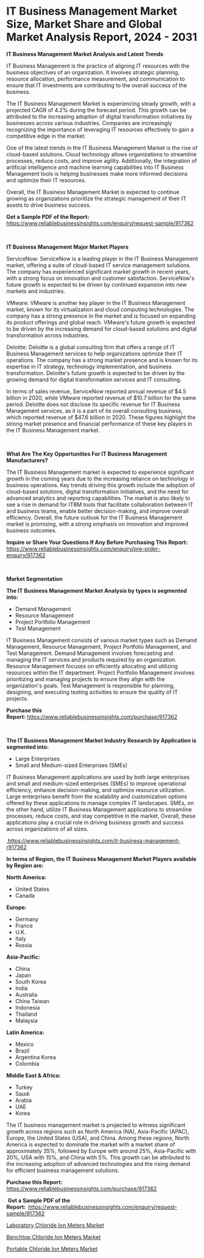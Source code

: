 <p><h1>IT Business Management Market Size, Market Share and Global Market Analysis Report, 2024 - 2031</h1></p><p><strong>IT Business Management Market Analysis and Latest Trends</strong></p>
<p><p>IT Business Management is the practice of aligning IT resources with the business objectives of an organization. It involves strategic planning, resource allocation, performance measurement, and communication to ensure that IT investments are contributing to the overall success of the business.</p><p>The IT Business Management Market is experiencing steady growth, with a projected CAGR of 4.2% during the forecast period. This growth can be attributed to the increasing adoption of digital transformation initiatives by businesses across various industries. Companies are increasingly recognizing the importance of leveraging IT resources effectively to gain a competitive edge in the market.</p><p>One of the latest trends in the IT Business Management Market is the rise of cloud-based solutions. Cloud technology allows organizations to streamline processes, reduce costs, and improve agility. Additionally, the integration of artificial intelligence and machine learning capabilities into IT Business Management tools is helping businesses make more informed decisions and optimize their IT resources.</p><p>Overall, the IT Business Management Market is expected to continue growing as organizations prioritize the strategic management of their IT assets to drive business success.</p></p>
<p><strong>Get a Sample PDF of the Report:&nbsp;</strong> <a href="https://www.reliablebusinessinsights.com/enquiry/request-sample/917362">https://www.reliablebusinessinsights.com/enquiry/request-sample/917362</a></p>
<p>&nbsp;</p>
<p><strong>IT Business Management Major Market Players</strong></p>
<p><p>ServiceNow: ServiceNow is a leading player in the IT Business Management market, offering a suite of cloud-based IT service management solutions. The company has experienced significant market growth in recent years, with a strong focus on innovation and customer satisfaction. ServiceNow's future growth is expected to be driven by continued expansion into new markets and industries.</p><p>VMware: VMware is another key player in the IT Business Management market, known for its virtualization and cloud computing technologies. The company has a strong presence in the market and is focused on expanding its product offerings and global reach. VMware's future growth is expected to be driven by the increasing demand for cloud-based solutions and digital transformation across industries.</p><p>Deloitte: Deloitte is a global consulting firm that offers a range of IT Business Management services to help organizations optimize their IT operations. The company has a strong market presence and is known for its expertise in IT strategy, technology implementation, and business transformation. Deloitte's future growth is expected to be driven by the growing demand for digital transformation services and IT consulting.</p><p>In terms of sales revenue, ServiceNow reported annual revenue of $4.5 billion in 2020, while VMware reported revenue of $10.7 billion for the same period. Deloitte does not disclose its specific revenue for IT Business Management services, as it is a part of its overall consulting business, which reported revenue of $47.6 billion in 2020. These figures highlight the strong market presence and financial performance of these key players in the IT Business Management market.</p></p>
<p>&nbsp;</p>
<p><strong>What Are The Key Opportunities For IT Business Management Manufacturers?</strong></p>
<p><p>The IT Business Management market is expected to experience significant growth in the coming years due to the increasing reliance on technology in business operations. Key trends driving this growth include the adoption of cloud-based solutions, digital transformation initiatives, and the need for advanced analytics and reporting capabilities. The market is also likely to see a rise in demand for ITBM tools that facilitate collaboration between IT and business teams, enable better decision-making, and improve overall efficiency. Overall, the future outlook for the IT Business Management market is promising, with a strong emphasis on innovation and improved business outcomes.</p></p>
<p><strong>Inquire or Share Your Questions If Any Before Purchasing This Report:</strong> <a href="https://www.reliablebusinessinsights.com/enquiry/pre-order-enquiry/917362">https://www.reliablebusinessinsights.com/enquiry/pre-order-enquiry/917362</a></p>
<p>&nbsp;</p>
<p><strong>Market Segmentation</strong></p>
<p><strong>The IT Business Management Market Analysis by types is segmented into:</strong></p>
<p><ul><li>Demand Management</li><li>Resource Management</li><li>Project Portfolio Management</li><li>Test Management</li></ul></p>
<p><p>IT Business Management consists of various market types such as Demand Management, Resource Management, Project Portfolio Management, and Test Management. Demand Management involves forecasting and managing the IT services and products required by an organization. Resource Management focuses on efficiently allocating and utilizing resources within the IT department. Project Portfolio Management involves prioritizing and managing projects to ensure they align with the organization's goals. Test Management is responsible for planning, designing, and executing testing activities to ensure the quality of IT projects.</p></p>
<p><strong>Purchase this Report:&nbsp;</strong><a href="https://www.reliablebusinessinsights.com/purchase/917362">https://www.reliablebusinessinsights.com/purchase/917362</a></p>
<p>&nbsp;</p>
<p><strong>The IT Business Management Market Industry Research by Application is segmented into:</strong></p>
<p><ul><li>Large Enterprises</li><li>Small and Medium-sized Enterprises (SMEs)</li></ul></p>
<p><p>IT Business Management applications are used by both large enterprises and small and medium-sized enterprises (SMEs) to improve operational efficiency, enhance decision-making, and optimize resource utilization. Large enterprises benefit from the scalability and customization options offered by these applications to manage complex IT landscapes. SMEs, on the other hand, utilize IT Business Management applications to streamline processes, reduce costs, and stay competitive in the market. Overall, these applications play a crucial role in driving business growth and success across organizations of all sizes.</p></p>
<p><a href="https://www.reliablebusinessinsights.com/it-business-management-r917362">&nbsp;https://www.reliablebusinessinsights.com/it-business-management-r917362</a></p>
<p><strong>In terms of Region, the IT Business Management Market Players available by Region are:</strong></p>
<p>
    <p> <strong> North America: </strong>
        <ul>
            <li>United States</li>
            <li>Canada</li>
        </ul>
        </p> 
    <p> <strong> Europe: </strong>
        <ul>
            <li>Germany</li>
            <li>France</li>
            <li>U.K.</li>
            <li>Italy</li>
            <li>Russia</li>
        </ul>
        </p> 
    <p> <strong> Asia-Pacific: </strong>
        <ul>
            <li>China</li>
            <li>Japan</li>
            <li>South Korea</li>
            <li>India</li>
            <li>Australia</li>
            <li>China Taiwan</li>
            <li>Indonesia</li>
            <li>Thailand</li>
            <li>Malaysia</li>
        </ul>
        </p> 
    <p> <strong> Latin America: </strong>
        <ul>
            <li>Mexico</li>
            <li>Brazil</li>
            <li>Argentina Korea</li>
            <li>Colombia</li>
        </ul>
        </p> 
    <p> <strong> Middle East & Africa: </strong>
        <ul>
            <li>Turkey</li>
            <li>Saudi</li>
            <li>Arabia</li>
            <li>UAE</li>
            <li>Korea</li>
        </ul>
    </p>
    </p>
<p><p>The IT business management market is projected to witness significant growth across regions such as North America (NA), Asia-Pacific (APAC), Europe, the United States (USA), and China. Among these regions, North America is expected to dominate the market with a market share of approximately 35%, followed by Europe with around 25%, Asia-Pacific with 20%, USA with 15%, and China with 5%. This growth can be attributed to the increasing adoption of advanced technologies and the rising demand for efficient business management solutions.</p></p>
<p><strong>Purchase this Report: </strong><a href="https://www.reliablebusinessinsights.com/purchase/917362">https://www.reliablebusinessinsights.com/purchase/917362</a></p>
<p>&nbsp;<strong>Get a Sample PDF of the Report:&nbsp;&nbsp;</strong><a href="https://www.reliablebusinessinsights.com/enquiry/request-sample/917362">https://www.reliablebusinessinsights.com/enquiry/request-sample/917362</a></p>
<p><strong></strong></p>
<p><p><a href="https://github.com/brendafegmorris532/Market-Research-Report-List-1/blob/main/laboratory-chloride-ion-meters-market.md">Laboratory Chloride Ion Meters Market</a></p><p><a href="https://github.com/LitzyGulgowski2023/Market-Research-Report-List-1/blob/main/benchtop-chloride-ion-meters-market.md">Benchtop Chloride Ion Meters Market</a></p><p><a href="https://github.com/zkngisync/Market-Research-Report-List-1/blob/main/portable-chloride-ion-meters-market.md">Portable Chloride Ion Meters Market</a></p></p>